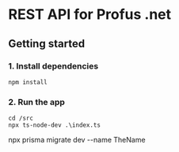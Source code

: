 # REST API for Profus .net

## Getting started

### 1. Install dependencies

```
npm install
```

### 2. Run the app

```
cd /src
npx ts-node-dev .\index.ts
```

npx prisma migrate dev --name TheName